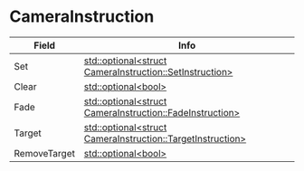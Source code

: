 # CameraInstruction

<table><thead><tr><th>Field</th><th>Info</th></tr></thead><tbody>
<tr><td>Set</td><td><a href="../types/Optional_struct CameraInstruction_SetInstruction.md">std::optional&lt;struct CameraInstruction::SetInstruction&gt;</a></td></tr>
<tr><td>Clear</td><td><a href="../types/Optional_bool.md">std::optional&lt;bool&gt;</a></td></tr>
<tr><td>Fade</td><td><a href="../types/Optional_struct CameraInstruction_FadeInstruction.md">std::optional&lt;struct CameraInstruction::FadeInstruction&gt;</a></td></tr>
<tr><td>Target</td><td><a href="../types/Optional_struct CameraInstruction_TargetInstruction.md">std::optional&lt;struct CameraInstruction::TargetInstruction&gt;</a></td></tr>
<tr><td>RemoveTarget</td><td><a href="../types/Optional_bool.md">std::optional&lt;bool&gt;</a></td></tr>
</tbody></table>